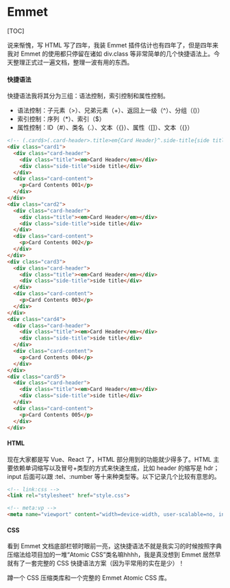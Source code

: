 # Emmet

[TOC]

说来惭愧，写 HTML 写了四年，我装 Emmet 插件估计也有四年了，但是四年来我对 Emmet 的使用都只停留在诸如 div.class 等非常简单的几个快捷语法上。今天整理正式过一遍文档，整理一波有用的东西。

#### 快捷语法

快捷语法我将其分为三组：语法控制，索引控制和属性控制。

* 语法控制：子元素（>）、兄弟元素（+）、返回上一级（^）、分组（()）
* 索引控制：序列（*）、索引（$）
* 属性控制：ID（#）、类名（.）、文本（{}）、属性（[]）、文本（{}）

```html
<!-- (.card$>(.card-header>.title>em{Card Header}^.side-title{side title})+(.card-content>p{Card Contents $$$}))*5 -->
<div class="card1">
  <div class="card-header">
    <div class="title"><em>Card Header</em></div>
    <div class="side-title">side title</div>
  </div>
  <div class="card-content">
    <p>Card Contents 001</p>
  </div>
</div>
<div class="card2">
  <div class="card-header">
    <div class="title"><em>Card Header</em></div>
    <div class="side-title">side title</div>
  </div>
  <div class="card-content">
    <p>Card Contents 002</p>
  </div>
</div>
<div class="card3">
  <div class="card-header">
    <div class="title"><em>Card Header</em></div>
    <div class="side-title">side title</div>
  </div>
  <div class="card-content">
    <p>Card Contents 003</p>
  </div>
</div>
<div class="card4">
  <div class="card-header">
    <div class="title"><em>Card Header</em></div>
    <div class="side-title">side title</div>
  </div>
  <div class="card-content">
    <p>Card Contents 004</p>
  </div>
</div>
<div class="card5">
  <div class="card-header">
    <div class="title"><em>Card Header</em></div>
    <div class="side-title">side title</div>
  </div>
  <div class="card-content">
    <p>Card Contents 005</p>
  </div>
</div>
```

#### HTML

现在大家都是写 Vue、React 了，HTML 部分用到的功能就少得多了。HTML 主要依赖单词缩写以及冒号+类型的方式来快速生成，比如 header 的缩写是 hdr；input 后面可以跟 :tel、:number 等十来种类型等。以下记录几个比较有意思的。

```html
<!-- link:css -->
<link rel="stylesheet" href="style.css">

<!-- meta:vp -->
<meta name="viewport" content="width=device-width, user-scalable=no, initial-scale=1.0, maximum-scale=1.0, minimum-scale=1.0" />
```

#### CSS

看到 Emmet 文档底部栏顿时眼前一亮，这快捷语法不就是我实习的时候按照字典压缩法给项目加的一堆“Atomic CSS”类名嘛hhhh，我是真没想到 Emmet 居然早就有了一套完整的 CSS 快捷语法方案（因为平常用的实在是少）！

蹲一个 CSS 压缩类库和一个完整的 Emmet Atomic CSS 库。
